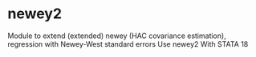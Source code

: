 # newey2
Module to extend (extended) newey (HAC covariance estimation), regression with Newey-West standard errors Use newey2 With STATA 18
